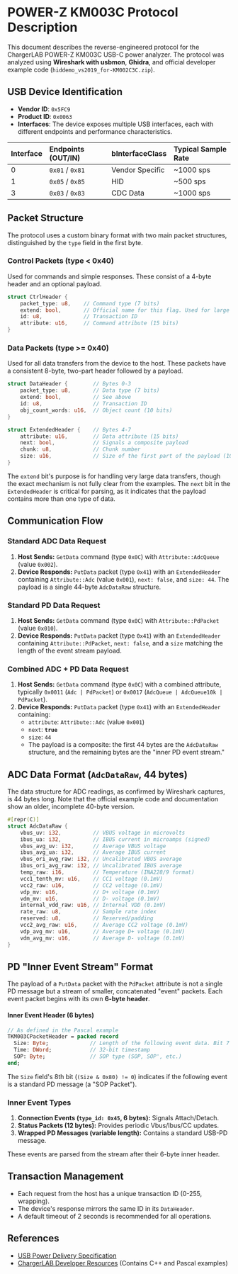 # POWER-Z KM003C Protocol Description

This document describes the reverse-engineered protocol for the ChargerLAB POWER-Z KM003C USB-C power analyzer. The protocol was analyzed using **Wireshark with usbmon**, **Ghidra**, and official developer example code (`hiddemo_vs2019_for-KM002C3C.zip`).

## USB Device Identification

-   **Vendor ID**: `0x5FC9`
-   **Product ID**: `0x0063`
-   **Interfaces**: The device exposes multiple USB interfaces, each with different endpoints and performance characteristics.

| Interface | Endpoints (OUT/IN) | bInterfaceClass | Typical Sample Rate |
| :-------- | :----------------- | :-------------- | :------------------ |
| 0         | `0x01` / `0x81`    | Vendor Specific | ~1000 sps           |
| 1         | `0x05` / `0x85`    | HID             | ~500 sps            |
| 3         | `0x03` / `0x83`    | CDC Data        | ~1000 sps           |

## Packet Structure

The protocol uses a custom binary format with two main packet structures, distinguished by the `type` field in the first byte.

### Control Packets (type < 0x40)

Used for commands and simple responses. These consist of a 4-byte header and an optional payload.

```rust
struct CtrlHeader {
    packet_type: u8,    // Command type (7 bits)
    extend: bool,       // Official name for this flag. Used for large data transfers.
    id: u8,             // Transaction ID
    attribute: u16,     // Command attribute (15 bits)
}
```

### Data Packets (type >= 0x40)

Used for all data transfers from the device to the host. These packets have a consistent 8-byte, two-part header followed by a payload.

```rust
struct DataHeader {        // Bytes 0-3
    packet_type: u8,       // Data type (7 bits)
    extend: bool,          // See above
    id: u8,                // Transaction ID
    obj_count_words: u16,  // Object count (10 bits)
}

struct ExtendedHeader {    // Bytes 4-7
    attribute: u16,        // Data attribute (15 bits)
    next: bool,            // Signals a composite payload
    chunk: u8,             // Chunk number
    size: u16,             // Size of the first part of the payload (10 bits)
}
```

The `extend` bit's purpose is for handling very large data transfers, though the exact mechanism is not fully clear from the examples. The `next` bit in the `ExtendedHeader` is critical for parsing, as it indicates that the payload contains more than one type of data.

## Communication Flow

### Standard ADC Data Request

1.  **Host Sends:** `GetData` command (type `0x0C`) with `Attribute::AdcQueue` (value `0x002`).
2.  **Device Responds:** `PutData` packet (type `0x41`) with an `ExtendedHeader` containing `Attribute::Adc` (value `0x001`), `next: false`, and `size: 44`. The payload is a single 44-byte `AdcDataRaw` structure.

### Standard PD Data Request

1.  **Host Sends:** `GetData` command (type `0x0C`) with `Attribute::PdPacket` (value `0x010`).
2.  **Device Responds:** `PutData` packet (type `0x41`) with an `ExtendedHeader` containing `Attribute::PdPacket`, `next: false`, and a `size` matching the length of the event stream payload.

### Combined ADC + PD Data Request

1.  **Host Sends:** `GetData` command (type `0x0C`) with a combined attribute, typically `0x0011` (`Adc | PdPacket`) or `0x0017` (`AdcQueue | AdcQueue10k | PdPacket`).
2.  **Device Responds:** `PutData` packet (type `0x41`) with an `ExtendedHeader` containing:
    *   `attribute`: `Attribute::Adc` (value `0x001`)
    *   `next`: **`true`**
    *   `size`: `44`
    *   The payload is a composite: the first 44 bytes are the `AdcDataRaw` structure, and the remaining bytes are the "inner PD event stream."

## ADC Data Format (`AdcDataRaw`, 44 bytes)

The data structure for ADC readings, as confirmed by Wireshark captures, is 44 bytes long. Note that the official example code and documentation show an older, incomplete 40-byte version.

```rust
#[repr(C)]
struct AdcDataRaw {
    vbus_uv: i32,          // VBUS voltage in microvolts
    ibus_ua: i32,          // IBUS current in microamps (signed)
    vbus_avg_uv: i32,      // Average VBUS voltage
    ibus_avg_ua: i32,      // Average IBUS current
    vbus_ori_avg_raw: i32, // Uncalibrated VBUS average
    ibus_ori_avg_raw: i32, // Uncalibrated IBUS average
    temp_raw: i16,         // Temperature (INA228/9 format)
    vcc1_tenth_mv: u16,    // CC1 voltage (0.1mV)
    vcc2_raw: u16,         // CC2 voltage (0.1mV)
    vdp_mv: u16,           // D+ voltage (0.1mV)
    vdm_mv: u16,           // D- voltage (0.1mV)
    internal_vdd_raw: u16, // Internal VDD (0.1mV)
    rate_raw: u8,          // Sample rate index
    reserved: u8,          // Reserved/padding
    vcc2_avg_raw: u16,     // Average CC2 voltage (0.1mV)
    vdp_avg_mv: u16,       // Average D+ voltage (0.1mV)
    vdm_avg_mv: u16,       // Average D- voltage (0.1mV)
}
```

## PD "Inner Event Stream" Format

The payload of a `PutData` packet with the `PdPacket` attribute is not a single PD message but a stream of smaller, concatenated "event" packets. Each event packet begins with its own **6-byte header**.

#### Inner Event Header (6 bytes)

```pascal
// As defined in the Pascal example
TKM003CPacketHeader = packed record
  Size: Byte;             // Length of the following event data. Bit 7 is a flag.
  Time: DWord;            // 32-bit timestamp
  SOP: Byte;              // SOP type (SOP, SOP', etc.)
end;
```
The `Size` field's 8th bit (`(Size & 0x80) != 0`) indicates if the following event is a standard PD message (a "SOP Packet").

### Inner Event Types

1.  **Connection Events (`type_id: 0x45`, 6 bytes):** Signals Attach/Detach.
2.  **Status Packets (12 bytes):** Provides periodic Vbus/Ibus/CC updates.
3.  **Wrapped PD Messages (variable length):** Contains a standard USB-PD message.

These events are parsed from the stream after their 6-byte inner header.

## Transaction Management

-   Each request from the host has a unique transaction ID (0-255, wrapping).
-   The device's response mirrors the same ID in its `DataHeader`.
-   A default timeout of 2 seconds is recommended for all operations.

## References

-   [USB Power Delivery Specification](https://www.usb.org/document-library/usb-power-delivery)
-   [ChargerLAB Developer Resources](https://www.chargerlab.com/wp-content/uploads/2019/05/hiddemo_vs2019_for-KM002C3C.zip) (Contains C++ and Pascal examples)